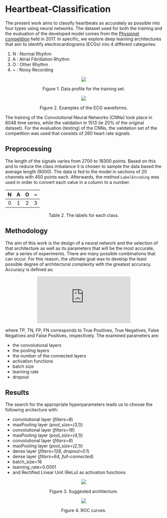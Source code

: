 # Heartbeat-Classification

The present work aims to classify heartbeats as accurately as possible into four types using neural networks. The dataset used for both the training and the evaluation of the developed model comes from the [Physionet competition](https://physionet.org/content/challenge-2017/1.0.0/) held in 2017. In specific, we explore deep learning architectures that aim to identify electrocardiograms (ECGs) into 4 different categories: 

1) N : Normal Rhythm
2) A : Atrial Fibrillation Rhythm
3) O : Other Rhythm 
4) ~ : Noisy Recording 

<p align="center">
<img src="https://user-images.githubusercontent.com/80779522/140652032-7328cc32-3e48-4567-818f-f863c0d99d0b.png" />
<figcaption align = "center"><p align="center">
  Figure 1. Data profile for the training set. </figcaption>
</figure>

<p align="center">
<img src="https://user-images.githubusercontent.com/80779522/140652031-3cb21760-b83e-4158-bb52-b43ff4dccbce.png"  />
<figcaption align = "center"><p align="center">
  Figure 2. Examples of the ECG waveforms.</figcaption>
</figure>

The training of the Convolutional Neural Networks (CNNs) took place in 6048 time series, while the validation in 1513 (ie 20% of the original dataset). For the evaluation (testing) of the CNNs, the validation set of the competition was used that consists of 260 heart rate signals. 

## Preprocessing

The length of the signals varies from 2700 to 18300 points. Based on this and to reduce the class imbalance it is chosen to sample the data based the average length (9000). The data is fed to the model in sections of 20 channels with 450 points each. Afterwards, the method ```LabelEncoding``` was used in order to convert each value in a column to a number. 

<div align="center">
  
| N | A | O | ~ |
| :---: | :---: | :---: | :---: | 
| 0 | 1 | 2 | 3 |
  
</div>
<figcaption align = "center"><p align="center">Table 2. The labels for each class.</figcaption>
</figure>

## Methodology

The aim of this work is the design of a neural network and the selection of that architecture as well as its parameters that will be the most accurate, after a series of experiments. There are many possible combinations that can occur. For this reason, the ultimate goal was to develop the least possible degree of architectural complexity with the greatest accuracy. Accuracy is defined as:

<div align="center">
  
![equation](https://latex.codecogs.com/gif.latex?%5Cbg_white%20Accuracy%20%3D%20%5Cfrac%7BTP&plus;TN%7D%7BTP&plus;TN&plus;FP&plus;FN%7D)
</div>
where TP, TN, FP, FN corresponds to True Positives, True Negatives, False Negatives and False Positives, respectively. The examined parameters are:

* the convolutional layers
* the pooling layers
* the number of the connected layers
* activation functions
* batch size
* learning rate
* dropout

## Results

The search for the appropriate hyperparameters leads us to choose the following arcitecture with:
* convolutional layer (*filters=8*)
* maxPooling layer (*pool_size=(3,1)*)
* convolutional layer (*filters=16*)
* maxPooling layer (*pool_size=(4,1)*)
* convolutional layer (*filters=8*)
* maxPooling layer (*pool_size=(2,1)*)
* dense layer (*filters=128, dropout=0.1*)
* dense layer (*filters=64, full-connected*)
* batch_size=16
* learning_rate=0.0001
* and Rectified Linear Unit (ReLu) as activation functions


<p align="center">
<img src="https://user-images.githubusercontent.com/80779522/140654522-5f6f0e5f-41ae-4061-8ba4-dbc3139d5364.png"  />
<figcaption align = "center"><p align="center">
  Figure 3. Suggested architecture.</figcaption>
</figure>


<p align="center">
<img src="https://user-images.githubusercontent.com/80779522/140707773-18b4ed4c-84d8-4192-bbc1-f9d6ea71c066.png"  />
<figcaption align = "center"><p align="center">
  Figure 4. ROC curves.</figcaption>
</figure>

